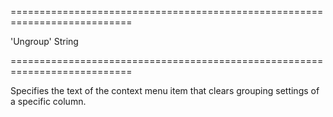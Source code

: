 ===========================================================================
<!--default-->'Ungroup'<!--/default-->
<!--type-->String<!--/type-->
===========================================================================

<!--shortDescription-->
Specifies the text of the context menu item that clears grouping settings of a specific column.
<!--/shortDescription-->

<!--fullDescription-->

<!--/fullDescription-->